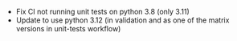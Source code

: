 - Fix CI not running unit tests on python 3.8 (only 3.11)
- Update to use python 3.12 (in validation and as one of the matrix versions in unit-tests workflow)
